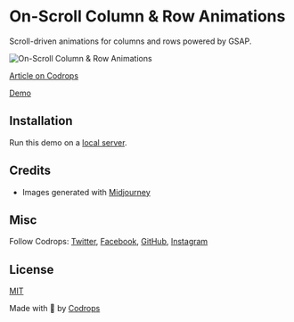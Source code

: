 # On-Scroll Column & Row Animations

Scroll-driven animations for columns and rows powered by GSAP.

![On-Scroll Column & Row Animations](https://generative-placeholders.glitch.me/image?width=800&height=600")

[Article on Codrops](https://tympanus.net/codrops/?p=73182)

[Demo](https://tympanus.net/Development/OnScrollColumnsRows/)

## Installation

Run this demo on a [local server](https://developer.mozilla.org/en-US/docs/Learn/Common_questions/Tools_and_setup/set_up_a_local_testing_server).

## Credits

- Images generated with [Midjourney](https://midjourney.com)

## Misc

Follow Codrops: [Twitter](http://www.twitter.com/codrops), [Facebook](http://www.facebook.com/codrops), [GitHub](https://github.com/codrops), [Instagram](https://www.instagram.com/codropsss/)

## License
[MIT](LICENSE)

Made with :blue_heart:  by [Codrops](http://www.codrops.com)





